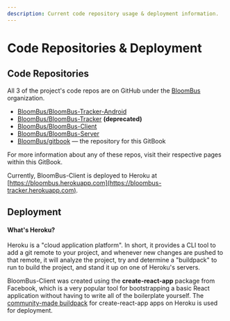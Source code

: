 ```yaml
---
description: Current code repository usage & deployment information.
---
```


# Code Repositories & Deployment

## Code Repositories

All 3 of the project's code repos are on GitHub under the [BloomBus](https://github.com/BloomBus) organization.

* [BloomBus/BloomBus-Tracker-Android](https://github.com/BloomBus/BloomBus-Tracker-Android)
* [BloomBus/BloomBus-Tracker](https://github.com/BloomBus/BloomBus-Tracker) **\(deprecated\)**
* [BloomBus/BloomBus-Client](https://github.com/BloomBus/BloomBus-Client)
* [BloomBus/BloomBus-Server](https://github.com/BloomBus/BloomBus-Server)
* [BloomBus/gitbook](https://github.com/BloomBus/gitbook) — the repository for this GitBook

For more information about any of these repos, visit their respective pages within this GitBook.

Currently,  BloomBus-Client is deployed to Heroku at [https://bloombus.herokuapp.com](https://bloombus-tracker.herokuapp.com).

## Deployment

#### What's Heroku?

Heroku is a "cloud application platform". In short, it provides a CLI tool to add a git remote to your project, and whenever new changes are pushed to that remote, it will analyze the project, try and determine a "buildpack" to run to build the project, and stand it up on one of Heroku's servers.

BloomBus-Client was created using the **create-react-app** package from Facebook, which is a very popular tool for bootstrapping a basic React application without having to write all of the boilerplate yourself. The [ community-made buildpack](https://github.com/mars/create-react-app-buildpack) for create-react-app apps on Heroku is used for deployment.

